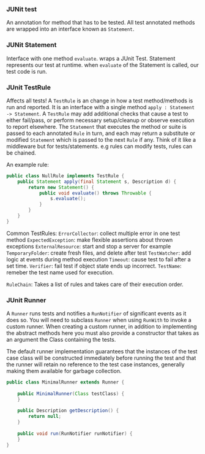 

### JUNit test

An annotation for method that has to be tested.
All test annotated methods are wrapped into an interface known as `Statement`.

### JUNit Statement
Interface with one method `evaluate`.
wraps a JUnit Test.
Statement represents our test at runtime. when `evaluate` of the Statement is called,
our test code is run.

### JUnit TestRule

Affects all tests!
A `TestRule` is an change in how a test method/methods is run and reported.
It is an interface with a single method `apply : Statement -> Statement`.
A `TestRule` may add additional checks that cause a test to either fail/pass, or perform necessary setup/cleanup or observe execution to report elsewhere.
The `Statement` that executes the method or suite is passed to each annotated `Rule` in turn, and each may return a substitute or modified `Statement` which is passed to
the next `Rule` if any.
Think of it like a middleware but for tests/statements. e.g rules can modify tests,
rules can be chained.

An example rule:
```java
public class NullRule implements TestRule {
    public Statement apply(final Statement s, Description d) {
        return new Statement() {
            public void evaluate() throws Throwable {
                s.evaluate();
            }
        }
    }
}
```

Common TestRules: `ErrorCollector`: collect multiple error in one test method
`ExpectedException`: make flexible assertions about thrown exceptions
`ExternalResource`: start and stop a server for example
`TemporaryFolder`: create fresh files, and delete after test
`TestWatcher`: add logic at events during method execution
`Timeout`: cause test to fail after a set time.
`Verifier`: fail test if object state ends up incorrect.
`TestName`: remeber the test name used for execution.

`RuleChain`: Takes a list of rules and takes care of their execution order.


### JUnit Runner

A `Runner` runs tests and notifies a `RunNotifier` of significant events as it does so. You will need to subclass `Runner` when using `RunWith` to invoke a custom runner. When creating a custom runner, in addition to implementing the abstract methods here you must also provide a constructor that takes as an argument the Class containing the tests.

The default runner implementation guarantees that the instances of the test case class will be constructed immediately before running the test and that the runner will retain no reference to the test case instances, generally making them available for garbage collection.

```java
public class MinimalRunner extends Runner {
 
    public MinimalRunner(Class testClass) {
    }
 
    public Description getDescription() {
        return null;
    }
 
    public void run(RunNotifier runNotifier) {
    }
}
```